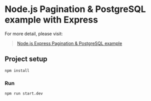# Node.js Pagination & PostgreSQL example with Express

For more detail, please visit:
> [Node.js Express Pagination & PostgreSQL example](https://bezkoder.com/node-js-pagination-postgresql/)

## Project setup
```
npm install
```

### Run
```
npm run start.dev